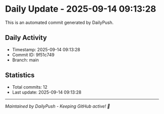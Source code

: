 # Daily Update - 2025-09-14 09:13:28

This is an automated commit generated by DailyPush.

## Daily Activity
- Timestamp: 2025-09-14 09:13:28
- Commit ID: 9f51c749
- Branch: main

## Statistics
- Total commits: 12
- Last update: 2025-09-14 09:13:28

---
*Maintained by DailyPush - Keeping GitHub active! 🚀*
